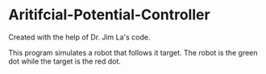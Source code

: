 # Aritifcial-Potential-Controller

Created with the help of Dr. Jim La's code.

This program simulates a robot that follows it target.
The robot is the green dot while the target is the red dot.
